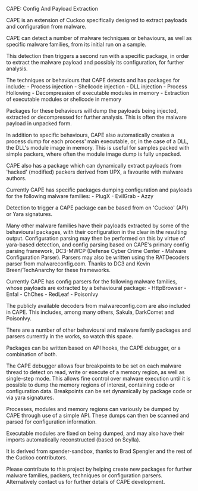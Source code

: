 CAPE: Config And Payload Extraction

CAPE is an extension of Cuckoo specifically designed to extract payloads and configuration from malware.

CAPE can detect a number of malware techniques or behaviours, as well as specific malware families, from its initial run on a sample. 

This detection then triggers a second run with a specific package, in order to extract the malware payload and possibly its configuration, for further analysis.

The techniques or behaviours that CAPE detects and has packages for include:
    - Process injection
        - Shellcode injection
        - DLL injection
        - Process Hollowing
    - Decompression of executable modules in memory
    - Extraction of executable modules or shellcode in memory

Packages for these behaviours will dump the payloads being injected, extracted or decompressed for further analysis. This is often the malware payload in unpacked form. 

In addition to specific behaviours, CAPE also automatically creates a process dump for each process' main executable, or, in the case of a DLL, the DLL's module image in memory. This is useful for samples packed with simple packers, where often the module image dump is fully unpacked.
    
CAPE also has a package which can dynamically extract payloads from 'hacked' (modified) packers derived from UPX, a favourite with malware authors.
    
Currently CAPE has specific packages dumping configuration and payloads for the following malware families:
    - PlugX
    - EvilGrab
    - Azzy

Detection to trigger a CAPE package can be based from on 'Cuckoo' (API) or Yara signatures.
    
Many other malware families have their payloads extracted by some of the behavioural packages, with their configuration in the clear in the resulting output. Configuration parsing may then be performed on this by virtue of yara-based detection, and config parsing based on CAPE's primary config parsing framework, DC3-MWCP (Defense Cyber Crime Center - Malware Configuration Parser). Parsers may also be written using the RATDecoders parser from malwareconfig.com. Thanks to DC3 and Kevin Breen/TechAnarchy for these frameworks.

Currently CAPE has config parsers for the following malware families, whose payloads are extracted by a behavioural package:
    - HttpBrowser
    - Enfal
    - ChChes
    - RedLeaf
    - PoisonIvy

The publicly available decoders from malwareconfig.com are also included in CAPE. This includes, among many others, Sakula, DarkComet and PoisonIvy.
    
There are a number of other behavioural and malware family packages and parsers currently in the works, so watch this space.
    
Packages can be written based on API hooks, the CAPE debugger, or a combination of both.

The CAPE debugger allows four breakpoints to be set on each malware thread to detect on read, write or execute of a memory region, as well as single-step mode. This allows fine control over malware execution until it is possible to dump the memory regions of interest, containing code or configuration data. Breakpoints can be set dynamically by package code or via yara signatures.

Processes, modules and memory regions can variously be dumped by CAPE through use of a simple API. These dumps can then be scanned and parsed for configuration information.

Executable modules are fixed on being dumped, and may also have their imports automatically reconstructed (based on Scylla).

It is derived from spender-sandbox, thanks to Brad Spengler and the rest of the Cuckoo contributors.

Please contribute to this project by helping create new packages for further malware families, packers, techniques or configuration parsers. Alternatively contact us for further details of CAPE development.
